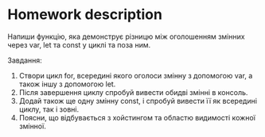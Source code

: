 # Homework description 

Напиши функцію, яка демонструє різницю між оголошенням змінних через var, let та const у циклі та поза ним.

Завдання:

1. Створи цикл for, всередині якого оголоси змінну з допомогою var, а також іншу з допомогою let.
2. Після завершення циклу спробуй вивести обидві змінні в консоль.
3. Додай також ще одну змінну const, і спробуй вивести її як всередині циклу, так і зовні.
4. Поясни, що відбувається з хойстингом та областю видимості кожної змінної.